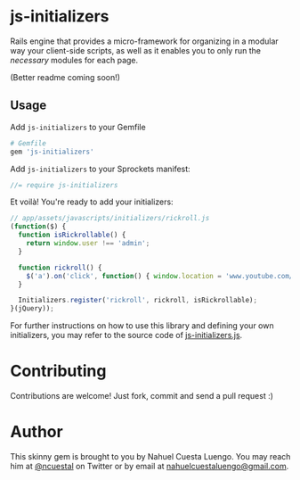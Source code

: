 # js-initializers

Rails engine that provides a micro-framework for organizing in a modular way your client-side scripts, as well as it enables you to only run the *necessary* modules for each page.

(Better readme coming soon!)

## Usage

Add `js-initializers` to your Gemfile

```ruby
# Gemfile
gem 'js-initializers'
```

Add `js-initializers` to your Sprockets manifest:

```javascript
//= require js-initializers
```

Et voilà! You're ready to add your initializers:

```javascript
// app/assets/javascripts/initializers/rickroll.js
(function($) {
  function isRickrollable() {
    return window.user !== 'admin';
  }

  function rickroll() {
    $('a').on('click', function() { window.location = 'www.youtube.com/watch?v=dQw4w9WgXcQ'; return false; });
  }

  Initializers.register('rickroll', rickroll, isRickrollable);
}(jQuery));
```

For further instructions on how to use this library and defining your own initializers, you may refer to the source code of [js-initializers.js](https://github.com/ncuesta/js-initializers/blob/master/app/assets/javascripts/js-initializers/initializers.js).

# Contributing

Contributions are welcome! Just fork, commit and send a pull request :)

# Author

This skinny gem is brought to you by Nahuel Cuesta Luengo. You may reach him at [@ncuestal](https://twitter.com/ncuestal) on Twitter or by email at nahuelcuestaluengo@gmail.com.
